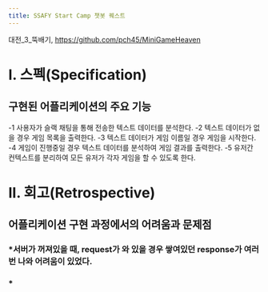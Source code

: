 ```yaml
---
title: SSAFY Start Camp 챗봇 퀘스트
---
```

대전_3_뚝배기, https://github.com/pch45/MiniGameHeaven

# I. 스펙(Specification)
## 구현된 어플리케이션의 주요 기능
-1 사용자가 슬랙 채팅을 통해 전송한 텍스트 데이터를 분석한다.
-2 텍스트 데이터가 없을 경우 게임 목록을 출력한다.
-3 텍스트 데이터가 게임 이름일 경우 게임을 시작한다.
-4 게임이 진행중일 경우 텍스트 데이터를 분석하여 게임 결과를 출력한다.
-5 유저간 컨텍스트를 분리하여 모든 유저가 각자 게임을 할 수 있도록 한다.


# II. 회고(Retrospective)
## 어플리케이션 구현 과정에서의 어려움과 문제점
### *서버가 꺼져있을 때, request가 와 있을 경우 쌓여있던 response가 여러번 나와 어려움이 있었다.
### *
